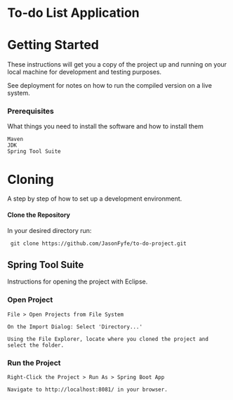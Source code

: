 # To-do List Application

# Getting Started

These instructions will get you a copy of the project up and running on your local machine for development and testing purposes.

See deployment for notes on how to run the compiled version on a live system.

### Prerequisites

What things you need to install the software and how to install them

```
Maven
JDK 
Spring Tool Suite
```

# Cloning

A step by step of how to set up a development environment.

#### Clone the Repository
In your desired directory run:

```
 git clone https://github.com/JasonFyfe/to-do-project.git
```

## Spring Tool Suite
Instructions for opening the project with Eclipse.

### Open Project
```
File > Open Projects from File System
```

```
On the Import Dialog: Select 'Directory...'
```

```
Using the File Explorer, locate where you cloned the project and select the folder.
```
### Run the Project<a name="S_Run"></a>
```
Right-Click the Project > Run As > Spring Boot App
```
```
Navigate to http://localhost:8081/ in your browser.
```
